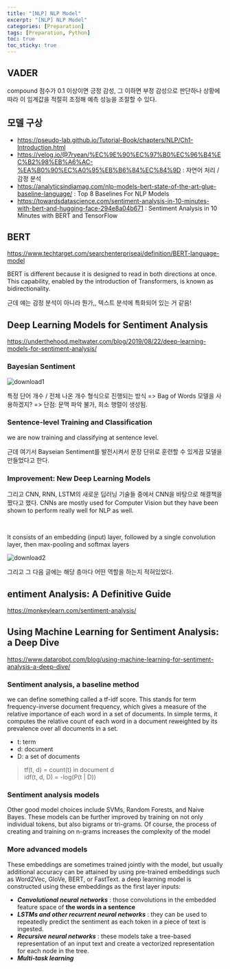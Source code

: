 ```yaml
---
title: "[NLP] NLP Model"
excerpt: "[NLP] NLP Model"
categories: [Preparation]
tags: [Preparation, Python]
toc: true
toc_sticky: true
---
```


## VADER

compound 점수가 0.1 이상이면 긍정 감성, 그 이하면 부정 감성으로 판단하나 상황에 따라 이 임계값을 적절히 조정해 예측 성능을 조절할 수 있다.

## 모델 구상

- <https://pseudo-lab.github.io/Tutorial-Book/chapters/NLP/Ch1-Introduction.html>
- <https://velog.io/@7ryean/%EC%9E%90%EC%97%B0%EC%96%B4%EC%B2%98%EB%A6%AC-%EA%B0%90%EC%A0%95%EB%B6%84%EC%84%9D> : 자연어 처리 / 감정 분석
- <https://analyticsindiamag.com/nlp-models-bert-state-of-the-art-glue-baseline-language/> : Top 8 Baselines For NLP Models
- <https://towardsdatascience.com/sentiment-analysis-in-10-minutes-with-bert-and-hugging-face-294e8a04b671> :
  Sentiment Analysis in 10 Minutes with BERT and TensorFlow

## BERT

<https://www.techtarget.com/searchenterpriseai/definition/BERT-language-model> <br>

BERT is different because it is designed to read in both directions at once. This capability, enabled by the introduction of Transformers, is known as bidirectionality. <br>

근데 얘는 감정 분석이 아니라 뭔가,, 텍스트 분석에 특화되어 있는 거 같음!

## Deep Learning Models for Sentiment Analysis

<https://underthehood.meltwater.com/blog/2019/08/22/deep-learning-models-for-sentiment-analysis/>

### Bayesian Sentiment

![download1](https://user-images.githubusercontent.com/96654391/183996849-1fd261bb-485e-4161-b830-53eab1767945.png)

특정 단어 개수 / 전체 나온 개수 형식으로 진행되는 방식 => Bag of Words 모델을 사용하겠지? => 단점: 문맥 파악 불가, 희소 행렬이 생성됨.

### Sentence-level Training and Classification

we are now training and classifying at sentence level. <br>

근데 여기서 Bayseian Sentiment를 발전시켜서 문장 단위로 훈련할 수 있게끔 모델을 만들었다고 한다.

### Improvement: New Deep Learning Models

그리고 CNN, RNN, LSTM의 새로운 딥러닝 기술들 중에서 CNN을 바탕으로 해결책을 짰다고 했다. CNNs are mostly used for Computer Vision but they have been shown to perform really well for NLP as well.

<br>

It consists of an embedding (input) layer, followed by a single convolution layer, then max-pooling and softmax layers

![download2](https://user-images.githubusercontent.com/96654391/183999560-a8f44b9a-ab36-4607-89ae-de83ee9ae1e7.png)

그리고 그 다음 글에는 해당 층마다 어떤 역할을 하는지 적혀있었다.

## entiment Analysis: A Definitive Guide

<https://monkeylearn.com/sentiment-analysis/>

## Using Machine Learning for Sentiment Analysis: a Deep Dive

<https://www.datarobot.com/blog/using-machine-learning-for-sentiment-analysis-a-deep-dive/>

### Sentiment analysis, a baseline method

we can define something called a tf-idf score. This stands for term frequency-inverse document frequency, which gives a measure of the relative importance of each word in a set of documents. In simple terms, it computes the relative count of each word in a document reweighted by its prevalence over all documents in a set. <br>

- t: term
- d: document
- D: a set of documents <br>

> tf(t, d) = count(t) in document d <br>
> idf(t, d, D) = -log(P(t | D))

### Sentiment analysis models

Other good model choices include SVMs, Random Forests, and Naive Bayes. These models can be further improved by training on not only individual tokens, but also bigrams or tri-grams. Of course, the process of creating and training on n-grams increases the complexity of the model

### More advanced models

These embeddings are sometimes trained jointly with the model, but usually additional accuracy can be attained by using pre-trained embeddings such as Word2Vec, GloVe, BERT, or FastText. a deep learning model is constructed using these embeddings as the first layer inputs:

- **_Convolutional neural networks_** : those convolutions in the embedded feature space of **the words in a sentence**
- **_LSTMs and other recurrent neural networks_** : they can be used to repeatedly predict the sentiment as each token in a piece of text is ingested.
- **_Recursive neural networks_** : these models take a tree-based representation of an input text and create a vectorized representation for each node in the tree.
- **_Multi-task learning_**
